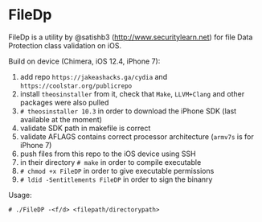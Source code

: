 # FileDp

FileDp is a utility by @satishb3 (http://www.securitylearn.net) for file Data Protection class validation on iOS. 

Build on device (Chimera, iOS 12.4, iPhone 7):
1. add repo `https://jakeashacks.ga/cydia` and `https://coolstar.org/publicrepo`
2. install `theosinstaller` from it, check that `Make`, `LLVM+Clang` and other packages were also pulled
3. `# theosinstaller 10.3` in order to download the iPhone SDK (last available at the moment)
4. validate SDK path in makefile is correct
5. validate AFLAGS contains correct processor architecture (`armv7s` is for iPhone 7)
6. push files from this repo to the iOS device using SSH
7. in their directory `# make` in order to compile executable
8. `# chmod +x FileDP` in order to give executable permissions
9. `# ldid -Sentitlements FileDP` in order to sign the binanry

Usage:
```
# ./FileDP -<f/d> <filepath/directorypath>
```
